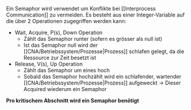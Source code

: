 Ein Semaphor wird verwendet um Konflikte bei [[Interprocess Communication]] zu vermeiden. 
Es besteht aus einer Integer-Variable auf die über 2 Operationen zugegriffen werden kann: 

- Wait, Acquire, P(s), Down Operation 
	- Zählt das Semaphor runter (sofern es grösser als null ist)
	- Ist das Semaphor null wird der [[CNA/Betriebssystem/Prozesse|Prozess]] schlafen gelegt, da die Ressource zur Zeit besetzt ist
- Release, V(s), Up Operation
	- Zählt das Semaphor um eines hoch
	- Sobald das Semaphor hochzählt wird ein schlafender, wartender [[CNA/Betriebssystem/Prozesse|Prozess]] aufgeweckt → Dieser Acquired wiederum ein Semaphor

**Pro kritischem Abschnitt wird ein Semaphor benötigt**

